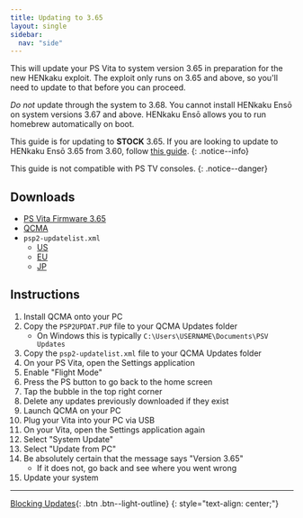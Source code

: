 ```yaml
---
title: Updating to 3.65
layout: single
sidebar:
  nav: "side"
---
```


This will update your PS Vita to system version 3.65 in preparation for the new HENkaku exploit. The exploit only runs on 3.65 and above, so you'll need to update to that before you can proceed.

*Do not* update through the system to 3.68. You cannot install HENkaku Ensō on system versions 3.67 and above. HENkaku Ensō allows you to run homebrew automatically on boot.

This guide is for updating to **STOCK** 3.65. If you are looking to update to HENkaku Ensō 3.65 from 3.60, follow [this guide](/more/updating-to-henkaku-enso-3.65).
{: .notice--info}

This guide is not compatible with PS TV consoles.
{: .notice--danger}

## Downloads

- [PS Vita Firmware 3.65](https://github.com/TheOfficialFloW/update365/releases/download/v1.0/PSP2UPDAT.PUP)
- [QCMA](https://codestation.github.io/qcma/)
- `psp2-updatelist.xml`
	- <a href="/assets/files/us/psp2-updatelist.xml" download>US</a>
	- <a href="/assets/files/eu/psp2-updatelist.xml" download>EU</a>
	- <a href="/assets/files/jp/psp2-updatelist.xml" download>JP</a>

## Instructions

1. Install QCMA onto your PC
1. Copy the `PSP2UPDAT.PUP` file to your QCMA Updates folder
	- On Windows this is typically `C:\Users\USERNAME\Documents\PSV Updates`
1. Copy the `psp2-updatelist.xml` file to your QCMA Updates folder
1. On your PS Vita, open the Settings application
1. Enable "Flight Mode"
1. Press the PS button to go back to the home screen
1. Tap the bubble in the top right corner
1. Delete any updates previously downloaded if they exist
1. Launch QCMA on your PC
1. Plug your Vita into your PC via USB
1. On your Vita, open the Settings application again
1. Select "System Update"
1. Select "Update from PC"
1. Be absolutely certain that the message says "Version 3.65"
	- If it does not, go back and see where you went wrong
1. Update your system

---
[Blocking Updates](/guide/blocking-updates){: .btn .btn--light-outline}
{: style="text-align: center;"}
